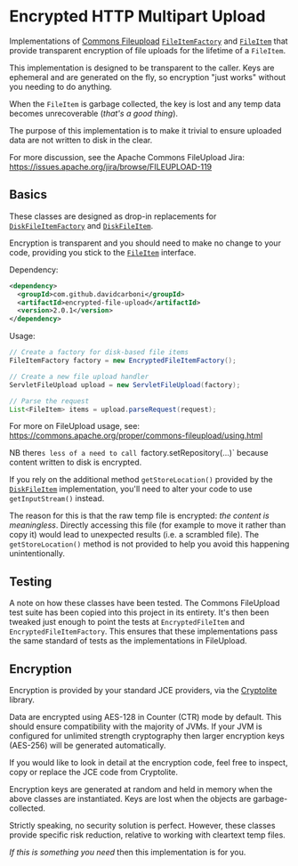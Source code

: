 # Encrypted HTTP Multipart Upload

Implementations of [Commons Fileupload](https://github.com/apache/commons-fileupload) 
[`FileItemFactory`](https://github.com/apache/commons-fileupload/blob/master/src/main/java/org/apache/commons/fileupload/FileItemFactory.java)
and [`FileItem`](https://github.com/apache/commons-fileupload/blob/master/src/main/java/org/apache/commons/fileupload/FileItem.java) 
that provide transparent encryption of file uploads for the lifetime of a `FileItem`.

This implementation is designed to be transparent to the caller. 
Keys are ephemeral and are generated on the fly, so encryption "just works" without you needing to do anything.

When the `FileItem` is garbage collected, the key is lost and any temp data becomes unrecoverable 
(*that's a good thing*). 

The purpose of this implementation is to make it trivial to ensure uploaded data are not written to disk in the clear.

For more discussion, see the Apache Commons FileUpload Jira: 
https://issues.apache.org/jira/browse/FILEUPLOAD-119


## Basics

These classes are designed as drop-in replacements for 
[`DiskFileItemFactory`](https://github.com/apache/commons-fileupload/blob/master/src/main/java/org/apache/commons/fileupload/disk/DiskFileItemFactory.java) 
and [`DiskFileItem`](https://github.com/apache/commons-fileupload/blob/master/src/main/java/org/apache/commons/fileupload/disk/DiskFileItem.java).

Encryption is transparent and you should need to make no change to your code, providing you stick to the 
[`FileItem`](https://github.com/apache/commons-fileupload/blob/master/src/main/java/org/apache/commons/fileupload/FileItem.java) interface.

Dependency:

```xml
<dependency>
  <groupId>com.github.davidcarboni</groupId>
  <artifactId>encrypted-file-upload</artifactId>
  <version>2.0.1</version>
</dependency>
```

Usage:

```java
// Create a factory for disk-based file items
FileItemFactory factory = new EncryptedFileItemFactory();

// Create a new file upload handler
ServletFileUpload upload = new ServletFileUpload(factory);

// Parse the request
List<FileItem> items = upload.parseRequest(request);
```

For more on FileUpload usage, see: https://commons.apache.org/proper/commons-fileupload/using.html

NB there`s less of a need to call `factory.setRepository(...)`
because content written to disk is encrypted.

If you rely on the additional method `getStoreLocation()` provided by the
[`DiskFileItem`](https://github.com/apache/commons-fileupload/blob/master/src/main/java/org/apache/commons/fileupload/disk/DiskFileItem.java) 
implementation, you'll need to alter your code to use `getInputStream()` instead. 

The reason for this is that the raw temp file is encrypted: *the content is meaningless*.
Directly accessing this file (for example to move it rather than copy it)
would lead to unexpected results (i.e. a scrambled file). 
The `getStoreLocation()` method is not provided to help you avoid this happening unintentionally. 


## Testing

A note on how these classes have been tested.
The Commons FileUpload test suite has been copied
into this project in its entirety. 
It's then been tweaked just enough to point the tests
at `EncryptedFileItem` and `EncryptedFileItemFactory`.
This ensures that these implementations pass the same 
standard of tests as the implementations in FileUpload.


## Encryption

Encryption is provided by your standard JCE providers, via the [Cryptolite](https://github.com/davidcarboni/Cryptolite) library.

Data are encrypted using AES-128 in Counter (CTR) mode by default.
This should ensure compatibility with the majority of JVMs.
If your JVM is configured for unlimited strength cryptography
then larger encryption keys (AES-256) will be generated automatically.

If you would like to look in detail at the encryption code, feel free to inspect, copy or replace the JCE code from Cryptolite.

Encryption keys are generated at random and held in memory when the above classes are instantiated.
Keys are lost when the objects are garbage-collected.

Strictly speaking, no security solution is perfect. 
However, these classes provide specific risk reduction,
relative to working with cleartext temp files.

*If this is something you need* then this implementation is for you.
